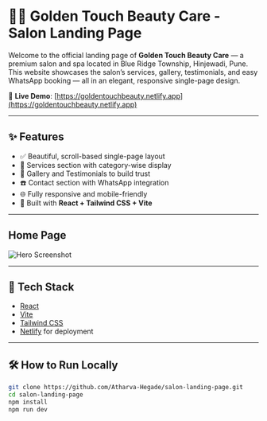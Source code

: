 # 💇‍♀️ Golden Touch Beauty Care - Salon Landing Page

Welcome to the official landing page of **Golden Touch Beauty Care** — a premium salon and spa located in Blue Ridge Township, Hinjewadi, Pune.  
This website showcases the salon’s services, gallery, testimonials, and easy WhatsApp booking — all in an elegant, responsive single-page design.

🔗 **Live Demo**: [https://goldentouchbeauty.netlify.app](https://goldentouchbeauty.netlify.app)

---

## ✨ Features

- ✅ Beautiful, scroll-based single-page layout
- 💇 Services section with category-wise display
- 📸 Gallery and Testimonials to build trust
- ☎️ Contact section with WhatsApp integration
- 🌐 Fully responsive and mobile-friendly
- 🧩 Built with **React + Tailwind CSS + Vite**

---

## Home Page

![Hero Screenshot](./assets/HomePage.png)

---

## 🚀 Tech Stack

- [React](https://reactjs.org/)
- [Vite](https://vitejs.dev/)
- [Tailwind CSS](https://tailwindcss.com/)
- [Netlify](https://www.netlify.com/) for deployment

---

## 🛠️ How to Run Locally

```bash
git clone https://github.com/Atharva-Hegade/salon-landing-page.git
cd salon-landing-page
npm install
npm run dev
